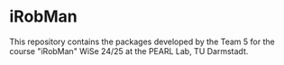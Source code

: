 # iRobMan
This repository contains the packages developed by the Team 5 for the course "iRobMan" WiSe 24/25 at the PEARL Lab, TU Darmstadt.
